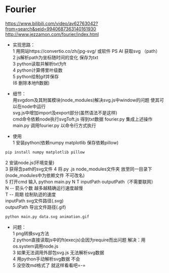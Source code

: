 # Fourier  

https://www.bilibili.com/video/av62763042?from=search&seid=9940687363140161930  
http://www.jezzamon.com/fourier/index.html   
 
* 实现思路：  
1 用网站https://convertio.co/zh/jpg-svg/ 或软件 PS AI 获取svg （path）   
2 js解析path为坐标随时间的变化 保存为txt    
3 python读取并解析txt为ft   
4 python计算傅里叶级数  
5 python绘制gif并保存  
(6 删除本地ft数据)   
 

* 细节：  
用svgdom及其附属模块(node_modules)解决svg.js中window的问题 使其可以在node中运行      
svg.js中增加import及export部分(虽然语法不是这样)    
cmd命令依赖node执行svgToft.js 得到txt数据 
fourier.py 集成上述操作    
main.py 调用fourier.py 以命令行方式执行    

* 使用  
1 安装python(依赖numpy matplotlib 保存依赖pillow)  
```python  
pip install numpy matplotlib pillow   
```     
2 安装node.js(环境变量)  
3 获得含path的svg文件 
4 将.py .js node_modules文件夹 放至同一目录下(node_modules中为依赖文件 不可改名)      
5 打开cmd 输入 python main.py N T inputPath outputPath（不需要联网）    
N -- 箭头个数 越多越精确运行速度越慢   
T -- 周期 绘制轨迹的速度   
inputPath svg文件路径(.svg)  
outputPath 导出文件路径(.gif)     
```python  
python main.py data.svg animation.gif  
```       

* 问题：  
1 png转换svg方法    
2 python直接读取js中的ft(execjs)会因为require而出问题       解决：用os.system调用node.js    
3 如果无法调用外部包svg.js 无法解析svg数据      
4 用python手动解析svg数据  不会      
5 没空改md格式了 就这样看看吧=-=  